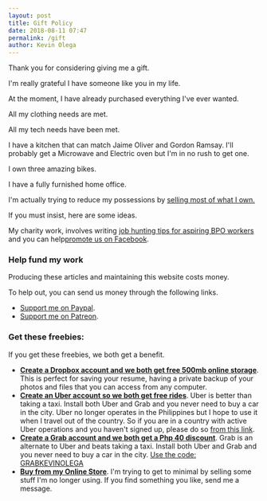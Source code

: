 ```yaml
--- 
layout: post 
title: Gift Policy
date: 2018-08-11 07:47
permalink: /gift 
author: Kevin Olega 
--- 
```

Thank you for considering giving me a gift.

I'm really grateful I have someone like you in my life.

At the moment, I have already purchased everything I've ever wanted.

All my clothing needs are met.

All my tech needs have been met. 

I have a kitchen that can match Jaime Oliver and Gordon Ramsay. I'll probably get a Microwave and Electric oven but I'm in no rush to get one.

I own three amazing bikes.

I have a fully furnished home office.

I'm actually trying to reduce my possessions by [selling most of what I own.][1]

If you must insist, here are some ideas.

My charity work, involves writing [job hunting tips for aspiring BPO workers][2] and you can help[promote us on Facebook][3].

### Help fund my work

Producing these articles and maintaining this website costs money. 

To help out, you can send us money through the following links.

- [Support me on Paypal][4].
- [Support me on Patreon][5].

### Get these freebies:

If you get these freebies, we both get a benefit.

- **[Create a Dropbox account and we both get free 500mb online storage][6]**. This is perfect for saving your resume, having a private backup of your photos and files that you can access from any computer. 
- **[Create an Uber account so we both get free rides][7]**. Uber is better than taking a taxi. Install both Uber and Grab and you never need to buy a car in the city. Uber no longer operates in the Philippines but I hope to use it when I travel out of the country. So if you are in a country with active Uber operations and you haven't signed up, please do so [from this link][8].
- **[Create a Grab account and we both get a Php 40 discount][9]**. Grab is an alternate to Uber and beats taking a taxi. Install both Uber and Grab and you never need to buy a car in the city. [Use the code: GRABKEVINOLEGA][10]
- **[Buy from my Online Store][11]**. I'm trying to get to minimal by selling some stuff I'm no longer using. If you find something you like, send me a message.

[1]:	http://carousell.com/kevinolega
[2]:	http://callcentertrainingtips.com/start
[3]:	https://www.facebook.com/callcentertrainingtips/
[4]:	https://paypal.me/kevinolega
[5]:	https://patreon.com/user?u=4521402
[6]:	https://db.tt/vTWX3Qpf
[7]:	https://www.uber.com/invite/kevino1009
[8]:	https://www.uber.com/invite/kevino1009
[9]:	https://r.grab.com/grabkevinolega
[10]:	https://r.grab.com/grabkevinolega
[11]:	http://carousell.com/kevinolega